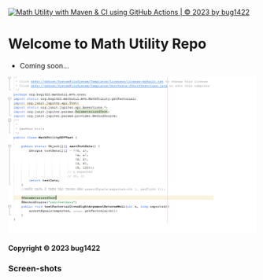 [![Math Utility with Maven & CI using GitHub Actions | © 2023 by bug1422](https://github.com/bug1422/math-util-mvn-se1738/actions/workflows/math-util-ci.yml/badge.svg)](https://github.com/bug1422/math-util-mvn-se1738/actions/workflows/math-util-ci.yml)

# Welcome to Math Utility Repo
* Coming soon...

![DDT Source](https://github.com/bug1422/math-util-mvn-se1738/blob/main/screenshots/DDTSource.png)


#### Copyright &#169; 2023 bug1422

### Screen-shots